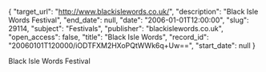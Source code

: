 {
  "target_url": "http://www.blackislewords.co.uk/", 
  "description": "Black Isle Words Festival", 
  "end_date": null, 
  "date": "2006-01-01T12:00:00", 
  "slug": 29114, 
  "subject": "Festivals", 
  "publisher": "blackislewords.co.uk", 
  "open_access": false, 
  "title": "Black Isle Words", 
  "record_id": "20060101T120000/iODTFXM2HXoPQtWWk6q+Uw==", 
  "start_date": null
}

Black Isle Words Festival